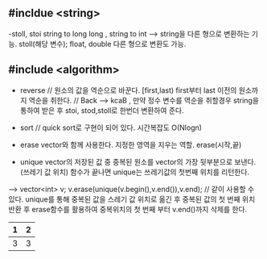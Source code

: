 ##  #incldue \<string>

-stoll,  stoi 
string to long long , string to int --> string을 다른 형으로 변환하는 기능. stoll(해당 변수); 
float, double 다른 형으로 변환도 가능. 

## #include \<algorithm>

- reverse
// 원소의 값을 역순으로 바꾼다. [first,last) first부터 last 이전의 원소까지 역순을 취한다.
// Back --> kcaB , 만약 정수 변수를 역순을 취할경우 string을 통하여 받은 후 stoi, stod,stoll로 한번더 변환하여 준다.

- sort
// quick sort로 구현이 되어 있다. 시간복잡도 O(Nlogn)

- erase
vector와 함께 사용한다. 지정한 영역을 지우는 역할.
  erase(시작,끝)
  
- unique
vector의 저장된 값 중 중복된 원소를 vector의 가장 뒷부분으로 보낸다. (쓰레기 값 위치)
함수가 끝나면 unique는 쓰레기값의 첫번째 위치를 리턴한다.
  
 --> vector\<int> v;
     v.erase(unique(v.begin(),v.end()),v.end); // 같이 사용할 수 있다.
    unique를 통해 중복된 값을 스레기 값 위치로 옮긴 후 중복된 값의 첫 번째 위치 반환 후 erase함수를 활용하여 중복위치의 첫 번째 부터 v.end()까지 삭제를 한다.
  
| 1   |   2 |
|-----|-----|
|  3  |   3 |
